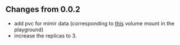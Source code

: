## Changes from 0.0.2
- add pvc for mimir data (corresponding to [this](https://github.com/grafana/mimir/blob/main/docs/sources/mimir/get-started/play-with-grafana-mimir/docker-compose.yml#L76) volume mount in the playground)
- increase the replicas to 3.
